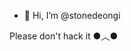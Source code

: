 - 👋 Hi, I’m @stonedeongi

Please don't hack it ●︿●
<!---
stonedeongi/stonedeongi is a ✨ special ✨ repository because its `README.md` (this file) appears on your GitHub profile.
You can click the Preview link to take a look at your changes.
--->
